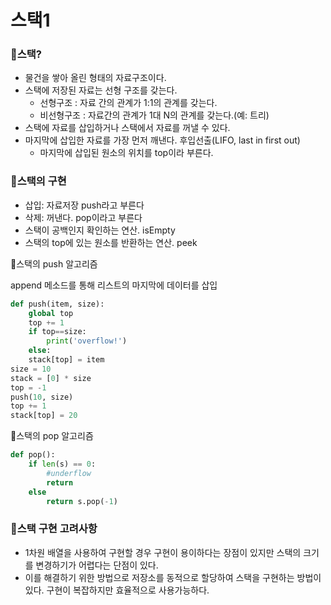 # 스택1



### 🥪스택?

- 물건을 쌓아 올린 형태의 자료구조이다.
- 스택에 저장된 자료는 선형 구조를 갖는다.
  - 선형구조 : 자료 간의 관계가 1:1의 관계를 갖는다.
  - 비선형구조 : 자료간의 관계가 1대 N의 관계를 갖는다.(예: 트리)
- 스택에 자료를 삽입하거나 스택에서 자료를 꺼낼 수 있다.
- 마지막에 삽입한 자료를 가장 먼저 깨낸다. 후입선출(LIFO, last in first out)
  - 마지막에 삽입된 원소의 위치를 top이라 부른다.



### 🥪스택의 구현

- 삽입: 자료저장 push라고 부른다
- 삭제: 꺼낸다. pop이라고 부른다
- 스택이 공백인지 확인하는 연산. isEmpty
- 스택의 top에 있는 원소를 반환하는 연산. peek



🥪스택의 push 알고리즘

append 메소드를 통해 리스트의 마지막에 데이터를 삽입

```python
def push(item, size):
	global top
	top += 1
	if top==size:
		print('overflow!')
	else:
	stack[top] = item
size = 10
stack = [0] * size
top = -1
push(10, size)
top += 1
stack[top] = 20
```

🥪스택의 pop 알고리즘

```python
def pop():
    if len(s) == 0:
        #underflow
        return
    else
        return s.pop(-1)
```



### 🍔스택 구현 고려사항

- 1차원 배열을 사용하여 구현할 경우 구현이 용이하다는 장점이 있지만 스택의 크기를 변경하기가 어렵다는 단점이 있다.
- 이를 해결하기 위한 방법으로 저장소를 동적으로 할당하여 스택을 구현하는 방법이 있다. 구현이 복잡하지만 효율적으로 사용가능하다.
